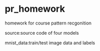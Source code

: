 # pr_homework
 homework for course pattern recgonition
 
source:source code of four models

mnist_data:train/test image data and labels
